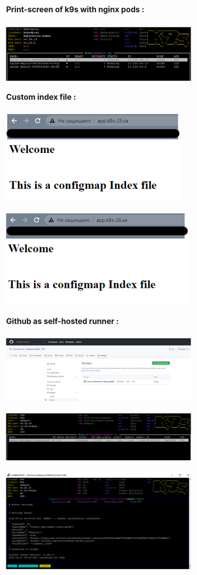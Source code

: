 
## Print-screen of k9s with nginx pods :
<br>![pods.png](pods.png)

## Custom index file : 

<br>![nginx.png](nginx.png)

<br>![nginx2.png](nginx2.png)


## Github as self-hosted runner : 

<br>![runner1.png](runner1.png)

<br>![runner2.png](runner2.png)

<br>![runner3.png](runner3.png)